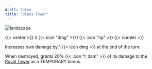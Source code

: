 ```yaml
---
draft: false
title: "Glass Tower"
---
```


![landscape](/images/towers/towerS_5.png)

{{< center >}}
4 {{< icon "dmg" >}}1 {{< icon "hp" >}}
{{< /center >}}

Increases own damage by 1 {{< icon dmg >}} at the end of the turn.

When destroyed, grants 20% {{< icon "t_dam" >}} of its damage to the [Royal Tower](/towers/royal-tower) as a TEMPORARY bonus.